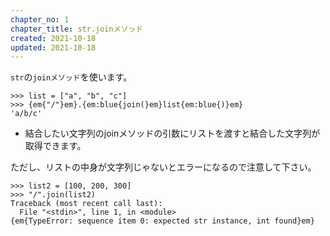 ```yaml
---
chapter_no: 1
chapter_title: str.joinメソッド
created: 2021-10-18
updated: 2021-10-18
---
```

`str`の`joinメソッド`を使います。  
```output
>>> list = ["a", "b", "c"]
>>> {em{"/"}em}.{em:blue{join(}em}list{em:blue{)}em}
'a/b/c'
```
- 結合したい文字列のjoinメソッドの引数にリストを渡すと結合した文字列が取得できます。

ただし、リストの中身が文字列じゃないとエラーになるので注意して下さい。
```output:TypeError
>>> list2 = [100, 200, 300]
>>> "/".join(list2)
Traceback (most recent call last):
  File "<stdin>", line 1, in <module>
{em{TypeError: sequence item 0: expected str instance, int found}em}
```

